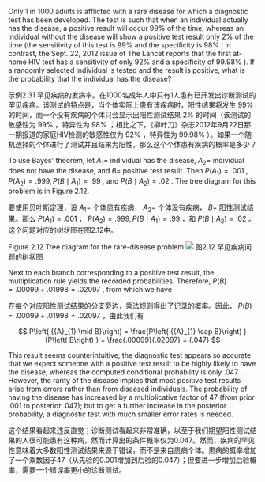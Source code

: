 
Only 1 in 1000 adults is afflicted with a rare disease for which a diagnostic test has been developed. The test is such that when an individual actually has the disease, a positive result will occur ${99}\%$ of the time, whereas an individual without the disease will show a positive test result only $2\%$ of the time (the sensitivity of this test is ${99}\%$ and the specificity is ${98}\%$ ; in contrast, the Sept. 22, 2012 issue of The Lancet reports that the first at-home HIV test has a sensitivity of only ${92}\%$ and a specificity of ${99.98}\%$ ). If a randomly selected individual is tested and the result is positive, what is the probability that the individual has the disease?

示例2.31 罕见疾病的发病率。在1000名成年人中只有1人患有已开发出诊断测试的罕见疾病。该测试的特点是，当个体实际上患有该疾病时，阳性结果将发生 ${99}\%$ 的时间，而一个没有疾病的个体只会显示出阳性测试结果 $2\%$ 的时间（该测试的敏感性为 ${99}\%$ ，特异性为 ${98}\%$ ；相比之下，《柳叶刀》杂志2012年9月22日那一期报道的家庭HIV检测的敏感性仅为 ${92}\%$ ，特异性为 ${99.98}\%$ ）。如果一个随机选择的个体进行了测试并且结果为阳性，那么这个个体患有疾病的概率是多少？

To use Bayes' theorem, let ${A}_{1} =$ individual has the disease, ${A}_{2} =$ individual does not have the disease, and $B =$ positive test result. Then $P\left( {A}_{1}\right) = {.001}$ , $P\left( {A}_{2}\right) = {.999},P\left( {B \mid {A}_{1}}\right) = {.99}$ , and $P\left( {B \mid {A}_{2}}\right) = {.02}$ . The tree diagram for this problem is in Figure 2.12.

要使用贝叶斯定理，设 ${A}_{1} =$ 个体患有疾病， ${A}_{2} =$ 个体没有疾病， $B =$ 阳性测试结果。那么 $P\left( {A}_{1}\right) = {.001}$ ， $P\left( {A}_{2}\right) = {.999},P\left( {B \mid {A}_{1}}\right) = {.99}$ ，和 $P\left( {B \mid {A}_{2}}\right) = {.02}$ 。这个问题对应的树状图在图2.12中。

Figure 2.12 Tree diagram for the rare-disease problem
![](01913607-292d-7d0a-a250-4b01870485a1_31_864460.jpg)
图2.12 罕见疾病问题的树状图

Next to each branch corresponding to a positive test result, the multiplication rule yields the recorded probabilities. Therefore, $P\left( B\right) = {.00099} + {.01998} = {.02097}$ , from which we have

在每个对应阳性测试结果的分支旁边，乘法规则得出了记录的概率。因此， $P\left( B\right) = {.00099} + {.01998} = {.02097}$ ，由此我们有

$$
P\left( {{A}_{1} \mid B}\right) = \frac{P\left( {{A}_{1} \cap B}\right) }{P\left( B\right) } = \frac{.00099}{.02097} = {.047}
$$

This result seems counterintuitive; the diagnostic test appears so accurate that we expect someone with a positive test result to be highly likely to have the disease, whereas the computed conditional probability is only .047 . However, the rarity of the disease implies that most positive test results arise from errors rather than from diseased individuals. The probability of having the disease has increased by a multiplicative factor of 47 (from prior .001 to posterior .047); but to get a further increase in the posterior probability, a diagnostic test with much smaller error rates is needed.

这个结果看起来违反直觉；诊断测试看起来非常准确，以至于我们期望阳性测试结果的人很可能患有这种病，然而计算出的条件概率仅为0.047。然而，疾病的罕见性意味着大多数阳性测试结果来源于错误，而不是来自患病个体。患病的概率增加了一个乘数因子47（从先验的0.001增加到后验的0.047）；但要进一步增加后验概率，需要一个错误率更小的诊断测试。
